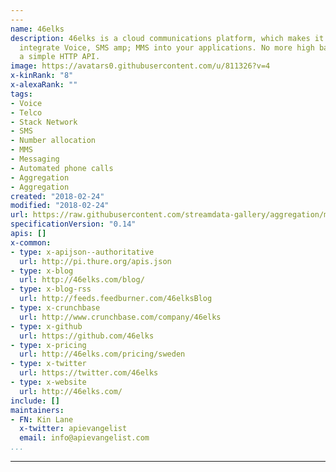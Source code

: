 ```yaml
---
---
name: 46elks
description: 46elks is a cloud communications platform, which makes it very easy to
  integrate Voice, SMS amp; MMS into your applications. No more high barriers, just
  a simple HTTP API.
image: https://avatars0.githubusercontent.com/u/811326?v=4
x-kinRank: "8"
x-alexaRank: ""
tags:
- Voice
- Telco
- Stack Network
- SMS
- Number allocation
- MMS
- Messaging
- Automated phone calls
- Aggregation
- Aggregation
created: "2018-02-24"
modified: "2018-02-24"
url: https://raw.githubusercontent.com/streamdata-gallery/aggregation/master/_listings/46elks/apis.yaml
specificationVersion: "0.14"
apis: []
x-common:
- type: x-apijson--authoritative
  url: http://pi.thure.org/apis.json
- type: x-blog
  url: http://46elks.com/blog/
- type: x-blog-rss
  url: http://feeds.feedburner.com/46elksBlog
- type: x-crunchbase
  url: http://www.crunchbase.com/company/46elks
- type: x-github
  url: https://github.com/46elks
- type: x-pricing
  url: http://46elks.com/pricing/sweden
- type: x-twitter
  url: https://twitter.com/46elks
- type: x-website
  url: http://46elks.com/
include: []
maintainers:
- FN: Kin Lane
  x-twitter: apievangelist
  email: info@apievangelist.com
...
```


---